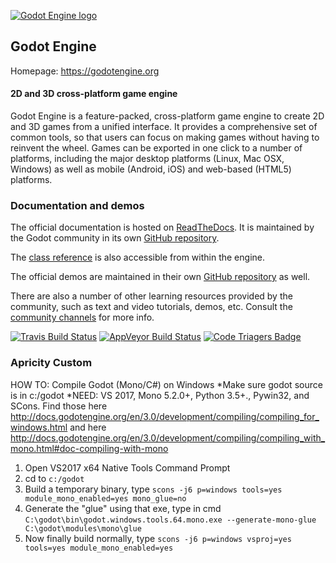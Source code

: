 [![Godot Engine logo](/logo.png)](https://godotengine.org)

## Godot Engine

Homepage: https://godotengine.org

#### 2D and 3D cross-platform game engine

Godot Engine is a feature-packed, cross-platform game engine to create 2D and
3D games from a unified interface. It provides a comprehensive set of common
tools, so that users can focus on making games without having to reinvent the
wheel. Games can be exported in one click to a number of platforms, including
the major desktop platforms (Linux, Mac OSX, Windows) as well as mobile
(Android, iOS) and web-based (HTML5) platforms.

### Documentation and demos

The official documentation is hosted on [ReadTheDocs](http://docs.godotengine.org).
It is maintained by the Godot community in its own [GitHub repository](https://github.com/godotengine/godot-docs).

The [class reference](http://docs.godotengine.org/en/latest/classes/)
is also accessible from within the engine.

The official demos are maintained in their own [GitHub repository](https://github.com/godotengine/godot-demo-projects)
as well.

There are also a number of other learning resources provided by the community,
such as text and video tutorials, demos, etc. Consult the [community channels](https://godotengine.org/community)
for more info.

[![Travis Build Status](https://travis-ci.org/godotengine/godot.svg?branch=master)](https://travis-ci.org/godotengine/godot)
[![AppVeyor Build Status](https://ci.appveyor.com/api/projects/status/bfiihqq6byxsjxxh/branch/master?svg=true)](https://ci.appveyor.com/project/akien-mga/godot)
[![Code Triagers Badge](https://www.codetriage.com/godotengine/godot/badges/users.svg)](https://www.codetriage.com/godotengine/godot)

### Apricity Custom
HOW TO: Compile Godot (Mono/C#) on Windows
*Make sure godot source is in c:/godot 
*NEED: VS 2017, Mono 5.2.0+, Python 3.5+., Pywin32, and SCons.
Find those here http://docs.godotengine.org/en/3.0/development/compiling/compiling_for_windows.html 
and here http://docs.godotengine.org/en/3.0/development/compiling/compiling_with_mono.html#doc-compiling-with-mono

1. Open VS2017 x64 Native Tools Command Prompt
2. cd to `c:/godot`
3. Build a temporary binary, type `scons -j6 p=windows tools=yes module_mono_enabled=yes mono_glue=no`
4. Generate the "glue" using that exe, type in cmd `C:\godot\bin\godot.windows.tools.64.mono.exe --generate-mono-glue C:\godot\modules\mono\glue`
5. Now finally build normally, type `scons -j6 p=windows vsproj=yes tools=yes module_mono_enabled=yes`
